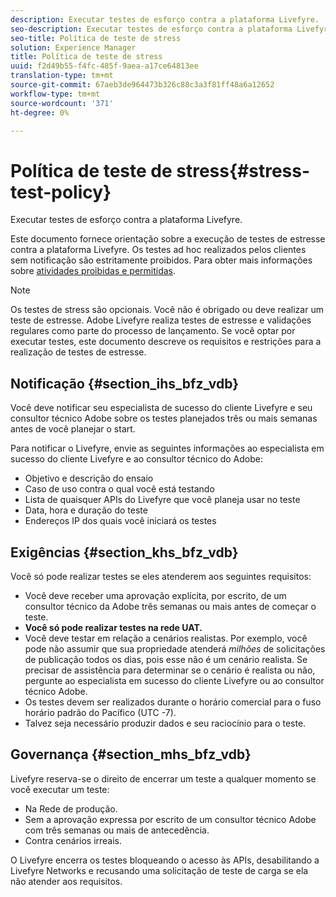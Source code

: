 ```yaml
---
description: Executar testes de esforço contra a plataforma Livefyre.
seo-description: Executar testes de esforço contra a plataforma Livefyre.
seo-title: Política de teste de stress
solution: Experience Manager
title: Política de teste de stress
uuid: f2d49b55-f4fc-485f-9aea-a17ce64813ee
translation-type: tm+mt
source-git-commit: 67aeb3de964473b326c88c3a3f81ff48a6a12652
workflow-type: tm+mt
source-wordcount: '371'
ht-degree: 0%

---
```



# Política de teste de stress{#stress-test-policy}

Executar testes de esforço contra a plataforma Livefyre.

Este documento fornece orientação sobre a execução de testes de estresse contra a plataforma Livefyre. Os testes ad hoc realizados pelos clientes sem notificação são estritamente proibidos. Para obter mais informações sobre [atividades proibidas e permitidas](#c_stress_test_policy/section_mhs_bfz_vdb).

>[!NOTE]
>
>Os testes de stress são opcionais. Você não é obrigado ou deve realizar um teste de estresse. Adobe Livefyre realiza testes de estresse e validações regulares como parte do processo de lançamento. Se você optar por executar testes, este documento descreve os requisitos e restrições para a realização de testes de estresse.

## Notificação {#section_ihs_bfz_vdb}

Você deve notificar seu especialista de sucesso do cliente Livefyre e seu consultor técnico Adobe sobre os testes planejados três ou mais semanas antes de você planejar o start.

Para notificar o Livefyre, envie as seguintes informações ao especialista em sucesso do cliente Livefyre e ao consultor técnico do Adobe:

* Objetivo e descrição do ensaio
* Caso de uso contra o qual você está testando
* Lista de quaisquer APIs do Livefyre que você planeja usar no teste
* Data, hora e duração do teste
* Endereços IP dos quais você iniciará os testes

## Exigências {#section_khs_bfz_vdb}

Você só pode realizar testes se eles atenderem aos seguintes requisitos:

* Você deve receber uma aprovação explícita, por escrito, de um consultor técnico da Adobe três semanas ou mais antes de começar o teste.
* **Você só pode realizar testes na rede UAT.**
* Você deve testar em relação a cenários realistas. Por exemplo, você pode não assumir que sua propriedade atenderá *milhões* de solicitações de publicação todos os dias, pois esse não é um cenário realista. Se precisar de assistência para determinar se o cenário é realista ou não, pergunte ao especialista em sucesso do cliente Livefyre ou ao consultor técnico Adobe.
* Os testes devem ser realizados durante o horário comercial para o fuso horário padrão do Pacífico \(UTC -7\).
* Talvez seja necessário produzir dados e seu raciocínio para o teste.

## Governança {#section_mhs_bfz_vdb}

Livefyre reserva-se o direito de encerrar um teste a qualquer momento se você executar um teste:

* Na Rede de produção.
* Sem a aprovação expressa por escrito de um consultor técnico Adobe com três semanas ou mais de antecedência.
* Contra cenários irreais.

O Livefyre encerra os testes bloqueando o acesso às APIs, desabilitando a Livefyre Networks e recusando uma solicitação de teste de carga se ela não atender aos requisitos.

